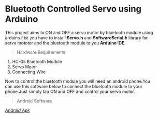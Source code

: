# Bluetooth Controlled Servo using Arduino
This project aims to ON and OFF a servo motor by bluetooth module using arduino.Fist you have to
install **Servo.h** and **SoftwareSerial.h** library for servo mototor and the bluetooth module
to you **Arduino IDE**.

>Hardware Requirements
  1. HC-05 Bluetooth Module
  2. Servo Motor
  3. Connecting Wire
  
Now to control the bluetooth module you will need an android phone.You can use this software below to 
connect the bluetooth module to your phone.Just simply tap ON and OFF and control your servo
motor.
>Android Software
  
  *[Android Apk](https://drive.google.com/file/d/1Gt37NPFbNltE86jkW4XVoyQHu3xNdh8C/view?usp=sharing)*
